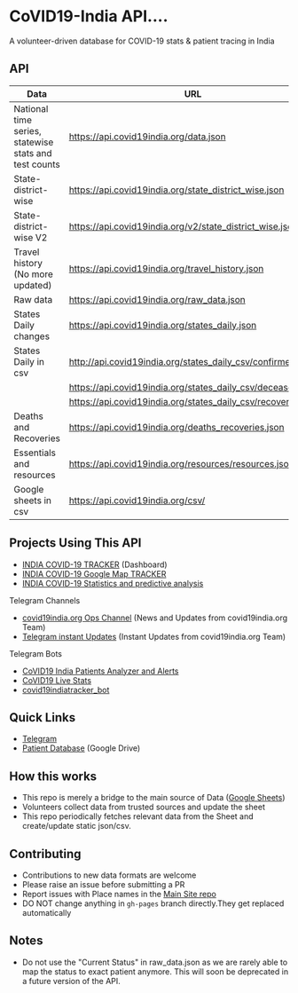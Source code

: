 # CoVID19-India API....

A volunteer-driven database for COVID-19 stats & patient tracing in India

## API

| Data                                                  | URL                                                   |
| ----------------------------------------------------- | ----------------------------------------------------- |
| National time series, statewise stats and test counts | https://api.covid19india.org/data.json                |
| State-district-wise                                   | https://api.covid19india.org/state_district_wise.json |
| State-district-wise V2                                | https://api.covid19india.org/v2/state_district_wise.json |
| Travel history (No more updated)                      | https://api.covid19india.org/travel_history.json      |
| Raw data                                              | https://api.covid19india.org/raw_data.json            |
| States Daily changes                                  | https://api.covid19india.org/states_daily.json        |
| States Daily in csv                                   | http://api.covid19india.org/states_daily_csv/confirmed.csv |
|                                                       | https://api.covid19india.org/states_daily_csv/deceased.csv |
|                                                       | https://api.covid19india.org/states_daily_csv/recovered.csv   |
| Deaths and Recoveries                                 | https://api.covid19india.org/deaths_recoveries.json   |
| Essentials and resources                              | https://api.covid19india.org/resources/resources.json  |
| Google sheets in csv                                  | https://api.covid19india.org/csv/                      |


## Projects Using This API

- [INDIA COVID-19 TRACKER](https://www.covid19india.org/) (Dashboard)
- [INDIA COVID-19 Google Map TRACKER](https://goo.gl/maps/U32Ex1gWQxmc6Aot8)
- [INDIA COVID-19 Statistics and predictive analysis](https://gnsp.in/covid19)

Telegram Channels
- [covid19india.org Ops Channel](https://t.me/covid19indiaorg) (News and Updates from covid19india.org Team)
- [Telegram instant Updates](https://t.me/covid19indiaorg_updates) (Instant Updates from covid19india.org Team)

Telegram Bots
- [CoVID19 India Patients Analyzer and Alerts](https://github.com/xsreality/covid19)
- [CoVID19 Live Stats](https://github.com/Tele-Bots/CovidBot)
- [covid19indiatracker_bot](https://github.com/cibinjoseph/covid19indiatracker_bot)


## Quick Links

- [Telegram](https://telegra.ph/CoVID-19--India-Ops-03-24)
- [Patient Database](http://patientdb.covid19india.org/) (Google Drive)

## How this works

- This repo is merely a bridge to the main source of Data ([Google Sheets](https://docs.google.com/spreadsheets/d/e/2PACX-1vSc_2y5N0I67wDU38DjDh35IZSIS30rQf7_NYZhtYYGU1jJYT6_kDx4YpF-qw0LSlGsBYP8pqM_a1Pd/pubhtml))
- Volunteers collect data from trusted sources and update the sheet
- This repo periodically fetches relevant data from the Sheet and create/update static json/csv.


## Contributing

- Contributions to new data formats are welcome
- Please raise an issue before submitting a PR
- Report issues with Place names in the [Main Site repo](https://github.com/covid19india/covid19india-react/issues)
- DO NOT change anything in `gh-pages` branch directly.They get replaced automatically

## Notes
- Do not use the "Current Status" in raw_data.json as we are rarely able to map the status to exact patient anymore. This will soon be deprecated in a future version of the API.
